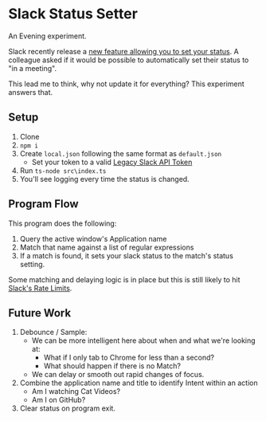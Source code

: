 # Slack Status Setter

An Evening experiment.

Slack recently release a [new feature allowing you to set your status](https://slackhq.com/set-your-status-in-slack-28a793914b98). A colleague asked if it would be possible to automatically set their status to "in a meeting".

This lead me to think, why not update it for everything? This experiment answers that.

## Setup
1. Clone
1. `npm i`
1. Create `local.json` following the same format as `default.json`
    * Set your token to a valid [Legacy Slack API Token](https://api.slack.com/custom-integrations/legacy-tokens)
1. Run `ts-node src\index.ts`
1. You'll see logging every time the status is changed.

## Program Flow

This program does the following:
1. Query the active window's Application name
1. Match that name against a list of regular expressions
1. If a match is found, it sets your slack status to the match's status setting.

Some matching and delaying logic is in place but this is still likely to hit [Slack's Rate Limits](https://api.slack.com/docs/rate-limits).

## Future Work
1. Debounce / Sample:
    * We can be more intelligent here about when and what we're looking at:
        * What if I only tab to Chrome for less than a second?
        * What should happen if there is no Match?
    * We can delay or smooth out rapid changes of focus.
1. Combine the application name and title to identify Intent within an action
    * Am I watching Cat Videos?
    * Am I on GitHub?
1. Clear status on program exit.



